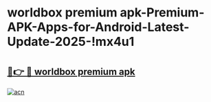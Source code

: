 # worldbox premium apk-Premium-APK-Apps-for-Android-Latest-Update-2025-!mx4u1

# <h2><a href="https://googleone.com">🔗👉 🔴 worldbox premium apk</a></h2>

[![acn](https://github.com/user-attachments/assets/0f9c940e-d8b0-45ae-aac7-cd30a18b3e1c)](https://googleone.com)

